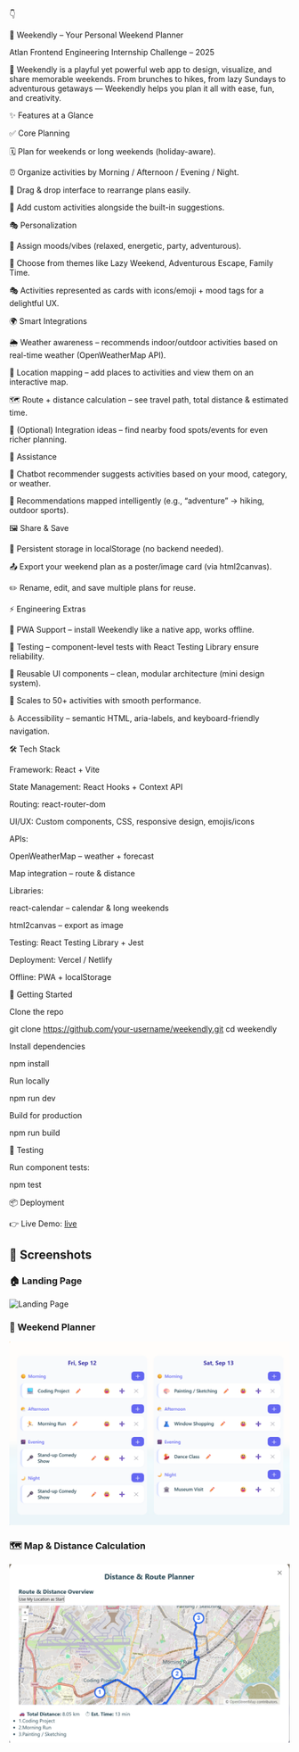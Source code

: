👇

🎉 Weekendly – Your Personal Weekend Planner

Atlan Frontend Engineering Internship Challenge – 2025

🌟 Weekendly is a playful yet powerful web app to design, visualize, and share memorable weekends.
From brunches to hikes, from lazy Sundays to adventurous getaways — Weekendly helps you plan it all with ease, fun, and creativity.

✨ Features at a Glance

✅ Core Planning

🗓 Plan for weekends or long weekends (holiday-aware).

⏰ Organize activities by Morning / Afternoon / Evening / Night.

🧩 Drag & drop interface to rearrange plans easily.

📝 Add custom activities alongside the built-in suggestions.

🎭 Personalization

💫 Assign moods/vibes (relaxed, energetic, party, adventurous).

🎨 Choose from themes like Lazy Weekend, Adventurous Escape, Family Time.

🎭 Activities represented as cards with icons/emoji + mood tags for a delightful UX.

🌍 Smart Integrations

🌦 Weather awareness – recommends indoor/outdoor activities based on real-time weather (OpenWeatherMap API).

📍 Location mapping – add places to activities and view them on an interactive map.

🗺 Route + distance calculation – see travel path, total distance & estimated time.

🍔 (Optional) Integration ideas – find nearby food spots/events for even richer planning.

🤖 Assistance

💬 Chatbot recommender suggests activities based on your mood, category, or weather.

🎯 Recommendations mapped intelligently (e.g., “adventure” → hiking, outdoor sports).

🖼 Share & Save

💾 Persistent storage in localStorage (no backend needed).

📤 Export your weekend plan as a poster/image card (via html2canvas).

✏️ Rename, edit, and save multiple plans for reuse.

⚡ Engineering Extras

📱 PWA Support – install Weekendly like a native app, works offline.

🧪 Testing – component-level tests with React Testing Library ensure reliability.

📐 Reusable UI components – clean, modular architecture (mini design system).

🚀 Scales to 50+ activities with smooth performance.

♿ Accessibility – semantic HTML, aria-labels, and keyboard-friendly navigation.

🛠 Tech Stack

Framework: React + Vite

State Management: React Hooks + Context API

Routing: react-router-dom

UI/UX: Custom components, CSS, responsive design, emojis/icons

APIs:

OpenWeatherMap – weather + forecast

Map integration – route & distance

Libraries:

react-calendar – calendar & long weekends

html2canvas – export as image

Testing: React Testing Library + Jest

Deployment: Vercel / Netlify

Offline: PWA + localStorage

🚀 Getting Started

Clone the repo

git clone https://github.com/your-username/weekendly.git
cd weekendly


Install dependencies

npm install


Run locally

npm run dev


Build for production

npm run build

🧪 Testing

Run component tests:

npm test

📦 Deployment

👉 Live Demo: [live](https://5e824225.weekendly.pages.dev/)

## 📸 Screenshots  

### 🏠 Landing Page  
![Landing Page](./screenshots/home.png)  

### 📅 Weekend Planner  
![Planner](./screenshots/plan.png)  

### 🗺 Map & Distance Calculation  
![Map View](./screenshots/map.png)  

